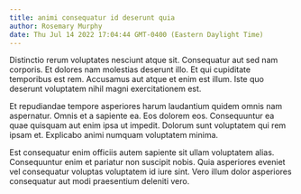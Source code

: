 ```yaml
---
title: animi consequatur id deserunt quia
author: Rosemary Murphy
date: Thu Jul 14 2022 17:04:44 GMT-0400 (Eastern Daylight Time)
---
```

Distinctio rerum voluptates nesciunt atque sit. Consequatur aut sed nam corporis. Et dolores nam molestias deserunt illo. Et qui cupiditate temporibus est rem. Accusamus aut atque et enim est illum. Iste quo deserunt voluptatem nihil magni exercitationem est.

 Et repudiandae tempore asperiores harum laudantium quidem omnis nam aspernatur. Omnis et a sapiente ea. Eos dolorem eos. Consequuntur ea quae quisquam aut enim ipsa ut impedit. Dolorum sunt voluptatem qui rem ipsam et. Explicabo animi numquam voluptatem minima.

 Est consequatur enim officiis autem sapiente sit ullam voluptatem alias. Consequuntur enim et pariatur non suscipit nobis. Quia asperiores eveniet vel consequatur voluptas voluptatem id iure sint. Vero illum dolor asperiores consequatur aut modi praesentium deleniti vero.
